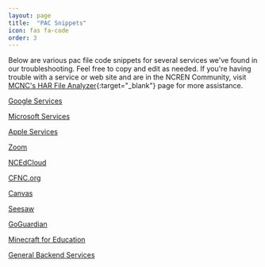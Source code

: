 ```yaml
---
layout: page
title:  "PAC Snippets"
icon: fas fa-code
order: 3
---
```

Below are various pac file code snippets for several services we've found in our 
troubleshooting. Feel free to copy and edit as needed. If you're having trouble 
with a service or web site and are in the NCREN Community, visit [MCNC's HAR File Analyzer](https://har.mcnc.org){:target="_blank"}
page for more assistance.

[Google Services](/pacsnips/google-services.html)

[Microsoft Services](/pacsnips/microsoft-services.html)

[Apple Services](/pacsnips/apple.html)

[Zoom](/pacsnips/zoom.html)

[NCEdCloud](/pacsnips/ncedcloud.html)

[CFNC.org](/pacsnips/cfnc.html)

[Canvas](/pacsnips/canvas.html)

[Seesaw](/pacsnips/seesaw.html)

[GoGuardian](/pacsnips/goguardian.html)

[Minecraft for Education](/pacsnips/minecraft-for-education.html)

[General Backend Services](/pacsnips/general.html)